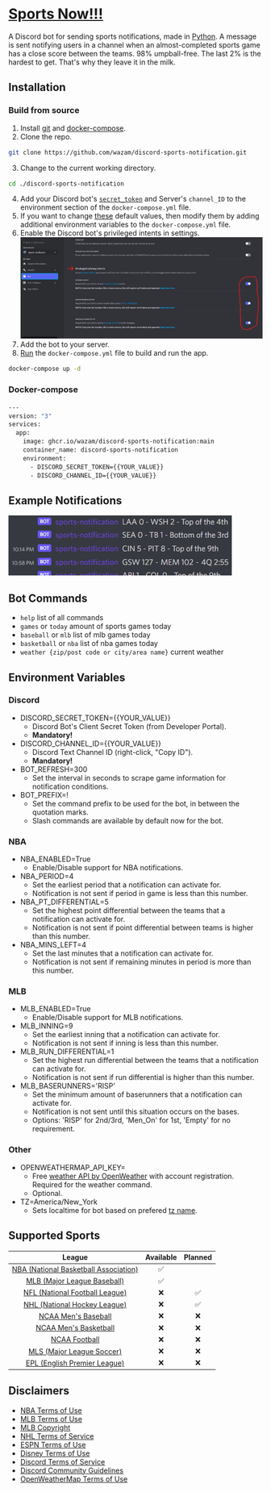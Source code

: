 # [Sports Now!!!](https://github.com/wazam/discord-sports-notification)

A Discord bot for sending sports notifications, made in [Python](https://www.python.org/). A message is sent notifying users in a channel when an almost-completed sports game has a close score between the teams. 98% umpball-free. The last 2% is the hardest to get. That's why they leave it in the milk.

## Installation

### Build from source 
1. Install [git](https://git-scm.com/downloads) and [docker-compose](https://docs.docker.com/compose/install/).
2. Clone the repo.
```sh
git clone https://github.com/wazam/discord-sports-notification.git
```
3. Change to the current working directory.
```sh
cd ./discord-sports-notification
```
4. Add your Discord bot's [`secret_token`](https://discord.com/developers/applications) and Server's `channel_ID` to the environment section of the `docker-compose.yml` file.
5. If you want to change [these](https://github.com/wazam/discord-sports-notification#environment-variables) default values, then modify them by adding additional environment variables to the `docker-compose.yml` file.
6. Enable the Discord bot's privileged intents in settings. ![](docs/additional-discord-bot-settings.jpg)
7. Add the bot to your server.
7. [Run](https://docs.docker.com/compose/reference/up/) the ```docker-compose.yml``` file to build and run the app.
```sh
docker-compose up -d
```


### Docker-compose
```sh
---
version: "3"
services:
  app:
    image: ghcr.io/wazam/discord-sports-notification:main
    container_name: discord-sports-notification
    environment:
      - DISCORD_SECRET_TOKEN={{YOUR_VALUE}}
      - DISCORD_CHANNEL_ID={{YOUR_VALUE}}
```


## Example Notifications
![](docs/example-discord-notifcations.jpg)


## Bot Commands
- ```help``` list of all commands
- ```games``` or ```today``` amount of sports games today
- ```baseball``` or ```mlb``` list of mlb games today
- ```basketball``` or ```nba``` list of nba games today
- ```weather {zip/post code or city/area name}``` current weather


## Environment Variables

### Discord
- DISCORD_SECRET_TOKEN={{YOUR_VALUE}}
  - Discord Bot's Client Secret Token (from Developer Portal).
  - **Mandatory!**
- DISCORD_CHANNEL_ID={{YOUR_VALUE}}
  - Discord Text Channel ID (right-click, "Copy ID").
  - **Mandatory!**
- BOT_REFRESH=300
  - Set the interval in seconds to scrape game information for notification conditions.
- BOT_PREFIX=!
  - Set the command prefix to be used for the bot, in between the quotation marks.
  - Slash commands are available by default now for the bot.

### NBA
- NBA_ENABLED=True
  - Enable/Disable support for NBA notifications.
- NBA_PERIOD=4
  - Set the earliest period that a notification can activate for.
  - Notification is not sent if period in game is less than this number.
- NBA_PT_DIFFERENTIAL=5
  - Set the highest point differential between the teams that a notification can activate for.
  - Notification is not sent if point differential between teams is higher than this number.
- NBA_MINS_LEFT=4
  - Set the last minutes that a notification can activate for.
  - Notification is not sent if remaining minutes in period is more than this number.

### MLB
- MLB_ENABLED=True
  - Enable/Disable support for MLB notifications.
- MLB_INNING=9
  - Set the earliest inning that a notification can activate for.
  - Notification is not sent if inning is less than this number.
- MLB_RUN_DIFFERENTIAL=1
  - Set the highest run differential between the teams that a notification can activate for.
  - Notification is not sent if run differential is higher than this number.
- MLB_BASERUNNERS='RISP'
  - Set the minimum amount of baserunners that a notification can activate for.
  - Notification is not sent until this situation occurs on the bases.
  - Options: 'RISP' for 2nd/3rd, 'Men_On' for 1st, 'Empty' for no requirement.

### Other
- OPENWEATHERMAP_API_KEY=
  - Free [weather API by OpenWeather](https://openweathermap.org/appid) with account registration. Required for the weather command.
  - Optional.
- TZ=America/New_York
  - Sets localtime for bot based on prefered [tz name](https://en.wikipedia.org/wiki/List_of_tz_database_time_zones).


## Supported Sports
| League | Available | Planned |
| :----: | :----: | :----: |
| [NBA (National Basketball Association)](https://data.nba.net/10s/prod/v2/today.json) | ✅ |   |
| [MLB (Major League Baseball)](http://statsapi.mlb.com/api/v1/schedule/games/?sportId=1) | ✅ |   |
| [NFL (National Football League)](http://site.api.espn.com/apis/site/v2/sports/football/nfl/scoreboard) | ❌ | ✅ |
| [NHL (National Hockey League)](https://statsapi.web.nhl.com/api/v1/schedule) | ❌ | ✅ |
| [NCAA Men's Baseball](https://site.api.espn.com/apis/site/v2/sports/baseball/college-baseball/scoreboard) | ❌ | ❌ |
| [NCAA Men's Basketball](http://site.api.espn.com/apis/site/v2/sports/basketball/mens-college-basketball/scoreboard) | ❌ | ❌ |
| [NCAA Football](http://site.api.espn.com/apis/site/v2/sports/football/college-football/scoreboard) | ❌ | ❌ |
| [MLS (Major League Soccer)](http://site.api.espn.com/apis/site/v2/sports/soccer/usa.1/scoreboard) | ❌ | ❌ |
| [EPL (English Premier League)](http://site.api.espn.com/apis/site/v2/sports/soccer/eng.1/scoreboard) | ❌ | ❌ |


## Disclaimers
- [NBA Terms of Use](https://www.nba.com/termsofuse)
- [MLB Terms of Use](https://www.mlb.com/official-information/terms-of-use)
- [MLB Copyright](https://gdx.mlb.com/components/copyright.txt)
- [NHL Terms of Service](https://www.nhl.com/info/terms-of-service)
- [ESPN Terms of Use](https://web.archive.org/web/20220409030827/http://www.espn.com/apis/devcenter/terms.html)
- [Disney Terms of Use](https://disneytermsofuse.com/english/)
- [Discord Terms of Service](https://discord.com/terms)
- [Discord Community Guidelines](https://discord.com/guidelines)
- [OpenWeatherMap Terms of Use](https://openweather.co.uk/storage/app/media/Terms/Openweather_website_terms_and_conditions_of_use.pdf)
